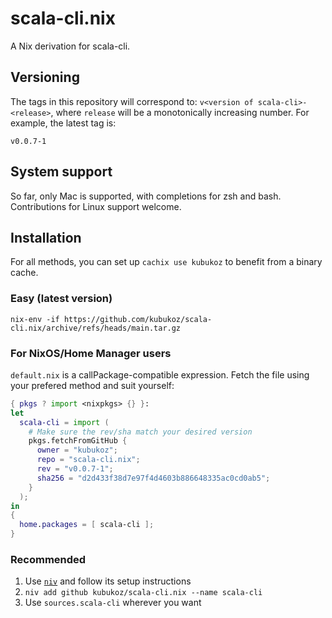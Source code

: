 # scala-cli.nix

A Nix derivation for scala-cli.

## Versioning

The tags in this repository will correspond to: `v<version of scala-cli>-<release>`, where `release` will be a monotonically increasing number. For example, the latest tag is:

<!-- `$ git tag --sort=authordate | tail -n 1` -->
```
v0.0.7-1
```

## System support

So far, only Mac is supported, with completions for zsh and bash. Contributions for Linux support welcome.

## Installation

For all methods, you can set up `cachix use kubukoz` to benefit from a binary cache.

### Easy (latest version)

```shell
nix-env -if https://github.com/kubukoz/scala-cli.nix/archive/refs/heads/main.tar.gz
```

### For NixOS/Home Manager users

`default.nix` is a callPackage-compatible expression. Fetch the file using your prefered method and suit yourself:

<!-- `$ cat install.nix` as nix -->
```nix
{ pkgs ? import <nixpkgs> {} }:
let
  scala-cli = import (
    # Make sure the rev/sha match your desired version
    pkgs.fetchFromGitHub {
      owner = "kubukoz";
      repo = "scala-cli.nix";
      rev = "v0.0.7-1";
      sha256 = "d2d433f38d7e97f4d4603b886648335ac0cd0ab5";
    }
  );
in
{
  home.packages = [ scala-cli ];
}
```

### Recommended

1. Use [`niv`](https://github.com/nmattia/niv) and follow its setup instructions
2. `niv add github kubukoz/scala-cli.nix --name scala-cli`
3. Use `sources.scala-cli` wherever you want
